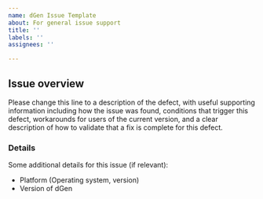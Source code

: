 ```yaml
---
name: dGen Issue Template
about: For general issue support
title: ''
labels: ''
assignees: ''

---
```


Issue overview
--------------
Please change this line to a description of the defect, with useful supporting information including how the issue was found, conditions that trigger this defect, workarounds for users of the current version, and a clear description of how to validate that a fix is complete for this defect.

### Details
Some additional details for this issue (if relevant):
 - Platform (Operating system, version)
 - Version of dGen
